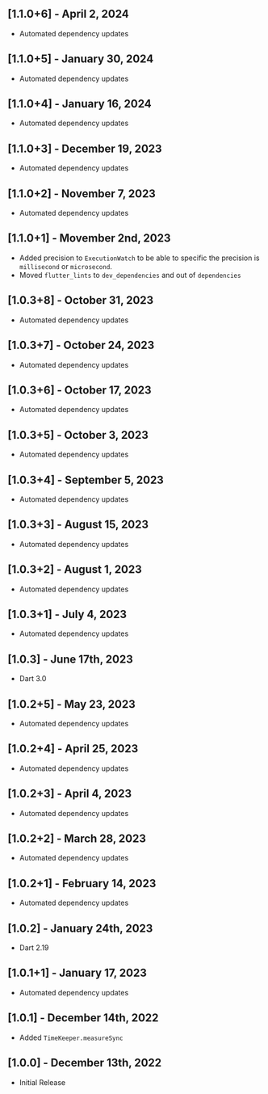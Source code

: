 ## [1.1.0+6] - April 2, 2024

* Automated dependency updates


## [1.1.0+5] - January 30, 2024

* Automated dependency updates


## [1.1.0+4] - January 16, 2024

* Automated dependency updates


## [1.1.0+3] - December 19, 2023

* Automated dependency updates


## [1.1.0+2] - November 7, 2023

* Automated dependency updates


## [1.1.0+1] - Movember 2nd, 2023

* Added precision to `ExecutionWatch` to be able to specific the precision is `millisecond` or `microsecond`.
* Moved `flutter_lints` to `dev_dependencies` and out of `dependencies`

## [1.0.3+8] - October 31, 2023

* Automated dependency updates


## [1.0.3+7] - October 24, 2023

* Automated dependency updates


## [1.0.3+6] - October 17, 2023

* Automated dependency updates


## [1.0.3+5] - October 3, 2023

* Automated dependency updates


## [1.0.3+4] - September 5, 2023

* Automated dependency updates


## [1.0.3+3] - August 15, 2023

* Automated dependency updates


## [1.0.3+2] - August 1, 2023

* Automated dependency updates


## [1.0.3+1] - July 4, 2023

* Automated dependency updates


## [1.0.3] - June 17th, 2023

* Dart 3.0


## [1.0.2+5] - May 23, 2023

* Automated dependency updates


## [1.0.2+4] - April 25, 2023

* Automated dependency updates


## [1.0.2+3] - April 4, 2023

* Automated dependency updates


## [1.0.2+2] - March 28, 2023

* Automated dependency updates


## [1.0.2+1] - February 14, 2023

* Automated dependency updates


## [1.0.2] - January 24th, 2023

* Dart 2.19


## [1.0.1+1] - January 17, 2023

* Automated dependency updates


## [1.0.1] - December 14th, 2022

* Added `TimeKeeper.measureSync`


## [1.0.0] - December 13th, 2022

* Initial Release



















